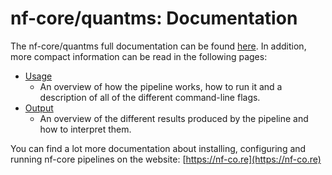 # nf-core/quantms: Documentation

The nf-core/quantms full documentation can be found [here](https://quantms.readthedocs.io/en/latest/). In addition, more compact information can be read in the following pages:

* [Usage](usage.md)
    * An overview of how the pipeline works, how to run it and a description of all of the different command-line flags.
* [Output](output.md)
    * An overview of the different results produced by the pipeline and how to interpret them.

You can find a lot more documentation about installing, configuring and running nf-core pipelines on the website: [https://nf-co.re](https://nf-co.re)
